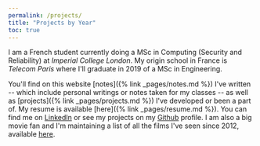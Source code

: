 ```yaml
---
permalink: /projects/
title: "Projects by Year"
toc: true
---
```

I am a French student currently doing a MSc in Computing (Security and Reliability) at *Imperial College London*. My origin school in France is *Telecom Paris* where I'll graduate in 2019 of a MSc in Engineering.


You'll find on this website [notes]({% link _pages/notes.md %}) I've written -- which include personal writings or notes taken for my classes -- as well as [projects]({% link _pages/projects.md %}) I've developed or been a part of. My resume is available [here]({% link _pages/resume.md %}). You can find me on [LinkedIn](https://www.linkedin.com/in/olivier-roques) or see my projects on my [Github](https://github.com/ojroques) profile. I am also a big movie fan and I'm maintaining a list of all the films I've seen since 2012, available [here](https://movies.oroques.dev).
